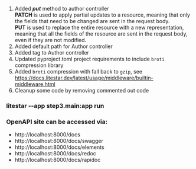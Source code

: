 1. Added ***put*** method to author controller<br>
   **PATCH** is used to apply partial updates to a resource, meaning that only the fields that need to be changed are sent in the request body.<br>
   **PUT** is used to replace the entire resource with a new representation, meaning that all the fields of the resource are sent in the request body, even if they are not modified.
2. Added default path for Author controller
3. Added tag to Author controller
4. Updated pyproject.toml project requirements to include `broti` compression library
5. Added `broti` compression with fall back to `gzip`, see https://docs.litestar.dev/latest/usage/middleware/builtin-middleware.html
6. Cleanup some code by removing commented out code
 
### litestar --app step3.main:app run ###

### OpenAPI site can be accessed via: ###
   - http://localhost:8000/docs
   - http://localhost:8000/docs/swagger
   - http://localhost:8000/docs/elements
   - http://localhost:8000/docs/redoc
   - http://localhost:8000/docs/rapidoc
